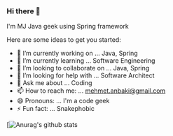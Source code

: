 ### Hi there 👋


I'm MJ Java geek using Spring framework


Here are some ideas to get you started:

- 🔭 I’m currently working on ... Java, Spring 
- 🌱 I’m currently learning ... Software Engineering
- 👯 I’m looking to collaborate on ... Java, Spring
- 🤔 I’m looking for help with ... Software Architect
- 💬 Ask me about ... Coding
- 📫 How to reach me: ... mehmet.anbaki@gmail.com
- 😄 Pronouns: ... I'm a code geek
- ⚡ Fun fact: ... Snakephobic

[![Anurag's github stats](https://github-readme-stats.vercel.app/api?username=mohamadjalanbaki&show_icons=true&theme=dark)
